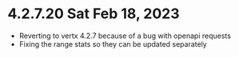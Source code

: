 # 4.2.7.20 Sat Feb 18, 2023

- Reverting to vertx 4.2.7 because of a bug with openapi requests
- Fixing the range stats so they can be updated separately

